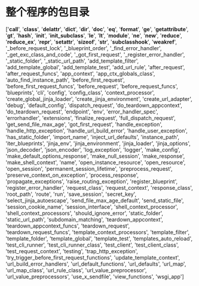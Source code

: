# 整个程序的包目录


['__call__', '__class__', '__delattr__', '__dict__', '__dir__', '__doc__', '__eq__', '__format__', '__ge__', '__getattribute__', '__gt__', '__hash__', '__init__', '__init_subclass__', '__le__', '__lt__', '__module__', '__ne__', '__new__', '__reduce__', '__reduce_ex__', '__repr__', '__setattr__', '__sizeof__', '__str__', '__subclasshook__', '__weakref__', '_before_request_lock', '_blueprint_order', '_find_error_handler', '_get_exc_class_and_code', '_got_first_request', '_register_error_handler', '_static_folder', '_static_url_path', 'add_template_filter', 'add_template_global', 'add_template_test', 'add_url_rule', 'after_request', 'after_request_funcs', 'app_context', 'app_ctx_globals_class', 'auto_find_instance_path', 'before_first_request', 'before_first_request_funcs', 'before_request', 'before_request_funcs', 'blueprints', 'cli', 'config', 'config_class', 'context_processor', 'create_global_jinja_loader', 'create_jinja_environment', 'create_url_adapter', 'debug', 'default_config', 'dispatch_request', 'do_teardown_appcontext', 'do_teardown_request', 'endpoint', 'env', 'error_handler_spec', 'errorhandler', 'extensions', 'finalize_request', 'full_dispatch_request', 'get_send_file_max_age', 'got_first_request', 'handle_exception', 'handle_http_exception', 'handle_url_build_error', 'handle_user_exception', 'has_static_folder', 'import_name', 'inject_url_defaults', 'instance_path', 'iter_blueprints', 'jinja_env', 'jinja_environment', 'jinja_loader', 'jinja_options', 'json_decoder', 'json_encoder', 'log_exception', 'logger', 'make_config', 'make_default_options_response', 'make_null_session', 'make_response', 'make_shell_context', 'name', 'open_instance_resource', 'open_resource', 'open_session', 'permanent_session_lifetime', 'preprocess_request', 'preserve_context_on_exception', 'process_response', 'propagate_exceptions', 'raise_routing_exception', 'register_blueprint', 'register_error_handler', 'request_class', 'request_context', 'response_class', 'root_path', 'route', 'run', 'save_session', 'secret_key', 'select_jinja_autoescape', 'send_file_max_age_default', 'send_static_file', 'session_cookie_name', 'session_interface', 'shell_context_processor', 'shell_context_processors', 'should_ignore_error', 'static_folder', 'static_url_path', 'subdomain_matching', 'teardown_appcontext', 'teardown_appcontext_funcs', 'teardown_request', 'teardown_request_funcs', 'template_context_processors', 'template_filter', 'template_folder', 'template_global', 'template_test', 'templates_auto_reload', 'test_cli_runner', 'test_cli_runner_class', 'test_client', 'test_client_class', 'test_request_context', 'testing', 'trap_http_exception', 'try_trigger_before_first_request_functions', 'update_template_context', 'url_build_error_handlers', 'url_default_functions', 'url_defaults', 'url_map', 'url_map_class', 'url_rule_class', 'url_value_preprocessor', 'url_value_preprocessors', 'use_x_sendfile', 'view_functions', 'wsgi_app']
